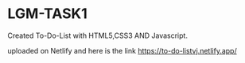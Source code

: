 # LGM-TASK1
Created To-Do-List with HTML5,CSS3 AND Javascript.

uploaded on Netlify and here is the link
https://to-do-listvj.netlify.app/
